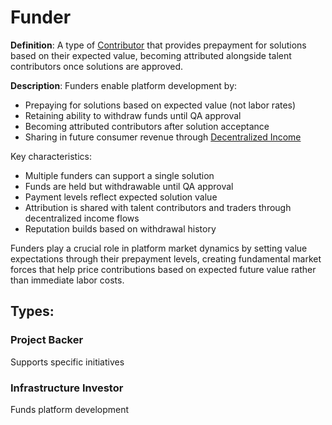# Funder

**Definition**: A type of [Contributor](contributor.md) that provides prepayment
for solutions based on their expected value, becoming attributed alongside
talent contributors once solutions are approved.

**Description**: Funders enable platform development by:

- Prepaying for solutions based on expected value (not labor rates)
- Retaining ability to withdraw funds until QA approval
- Becoming attributed contributors after solution acceptance
- Sharing in future consumer revenue through
  [Decentralized Income](decentralized-income.md)

Key characteristics:

- Multiple funders can support a single solution
- Funds are held but withdrawable until QA approval
- Payment levels reflect expected solution value
- Attribution is shared with talent contributors and traders through
  decentralized income flows
- Reputation builds based on withdrawal history

Funders play a crucial role in platform market dynamics by setting value
expectations through their prepayment levels, creating fundamental market forces
that help price contributions based on expected future value rather than
immediate labor costs.

## Types:

### Project Backer

Supports specific initiatives

### Infrastructure Investor

Funds platform development
